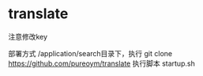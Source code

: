 # translate

注意修改key

部署方式
/application/search目录下，执行 git clone https://github.com/pureoym/translate
执行脚本 startup.sh